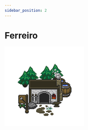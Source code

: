 ```yaml
---
sidebar_position: 2
---
```


# Ferreiro
![Ferreiro](https://raw.githubusercontent.com/Orna-Brasil/Assets/main/Edificios/Blacksmith.webp)